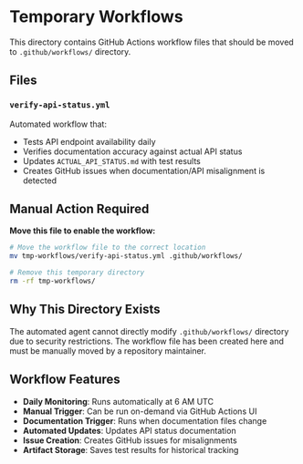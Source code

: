 # Temporary Workflows

This directory contains GitHub Actions workflow files that should be moved to `.github/workflows/` directory.

## Files

### `verify-api-status.yml`
Automated workflow that:
- Tests API endpoint availability daily
- Verifies documentation accuracy against actual API status
- Updates `ACTUAL_API_STATUS.md` with test results
- Creates GitHub issues when documentation/API misalignment is detected

## Manual Action Required

**Move this file to enable the workflow:**

```bash
# Move the workflow file to the correct location
mv tmp-workflows/verify-api-status.yml .github/workflows/

# Remove this temporary directory
rm -rf tmp-workflows/
```

## Why This Directory Exists

The automated agent cannot directly modify `.github/workflows/` directory due to security restrictions. The workflow file has been created here and must be manually moved by a repository maintainer.

## Workflow Features

- **Daily Monitoring**: Runs automatically at 6 AM UTC
- **Manual Trigger**: Can be run on-demand via GitHub Actions UI
- **Documentation Trigger**: Runs when documentation files change
- **Automated Updates**: Updates API status documentation
- **Issue Creation**: Creates GitHub issues for misalignments
- **Artifact Storage**: Saves test results for historical tracking